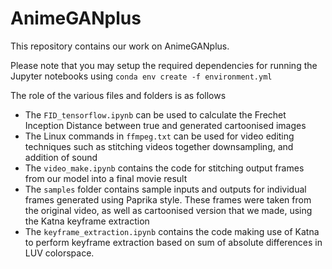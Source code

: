 # AnimeGANplus
This repository contains our work on AnimeGANplus.

Please note that you may setup the required dependencies for running the Jupyter notebooks using 
`conda env create -f environment.yml`

The role of the various files and folders is as follows
- The `FID_tensorflow.ipynb` can be used to calculate the Frechet Inception Distance between true and generated cartoonised images
- The Linux commands in `ffmpeg.txt` can be used for video editing techniques such as stitching videos together downsampling, and addition of sound
- The `video_make.ipynb` contains the code for stitching output frames from our model into a final movie result
- The `samples` folder contains sample inputs and outputs for individual frames generated using Paprika style. These frames were taken from the original video, as well as cartoonised version that we made, using the Katna keyframe extraction
- The `keyframe_extraction.ipynb` contains the code making use of Katna to perform keyframe extraction based on sum of absolute differences in LUV colorspace.
